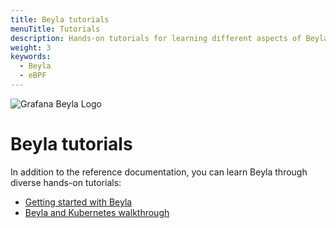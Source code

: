 ```yaml
---
title: Beyla tutorials
menuTitle: Tutorials
description: Hands-on tutorials for learning different aspects of Beyla
weight: 3
keywords:
  - Beyla
  - eBPF
---
```


![Grafana Beyla Logo](https://grafana.com/media/docs/grafana-cloud/beyla/beyla-logo-2.png)

# Beyla tutorials

In addition to the reference documentation, you can learn Beyla through
diverse hands-on tutorials:

- [Getting started with Beyla](getting-started/)
- [Beyla and Kubernetes walkthrough](k8s-walkthrough/)
